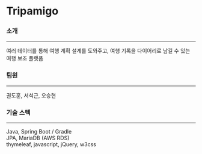 # Tripamigo
### 소개
---
여러 데이터를 통해 여행 계획 설계를 도와주고, 여행 기록을 다이어리로 남길 수 있는 여행 보조 플랫폼
  
  
### 팀원
---
권도훈, 서석근, 오승현
  
  
### 기술 스텍
---
Java, Spring Boot / Gradle  
JPA, MariaDB (AWS RDS)  
thymeleaf, javascript, jQuery, w3css  
